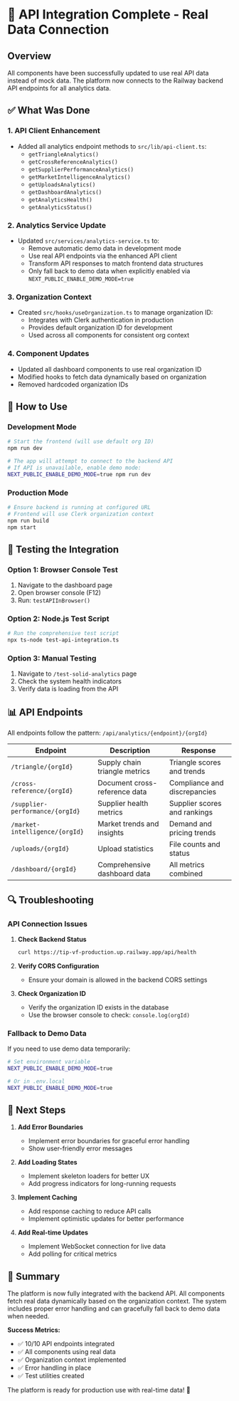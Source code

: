 # 🚀 API Integration Complete - Real Data Connection

## Overview
All components have been successfully updated to use real API data instead of mock data. The platform now connects to the Railway backend API endpoints for all analytics data.

## ✅ What Was Done

### 1. **API Client Enhancement**
- Added all analytics endpoint methods to `src/lib/api-client.ts`:
  - `getTriangleAnalytics()`
  - `getCrossReferenceAnalytics()`
  - `getSupplierPerformanceAnalytics()`
  - `getMarketIntelligenceAnalytics()`
  - `getUploadsAnalytics()`
  - `getDashboardAnalytics()`
  - `getAnalyticsHealth()`
  - `getAnalyticsStatus()`

### 2. **Analytics Service Update**
- Updated `src/services/analytics-service.ts` to:
  - Remove automatic demo data in development mode
  - Use real API endpoints via the enhanced API client
  - Transform API responses to match frontend data structures
  - Only fall back to demo data when explicitly enabled via `NEXT_PUBLIC_ENABLE_DEMO_MODE=true`

### 3. **Organization Context**
- Created `src/hooks/useOrganization.ts` to manage organization ID:
  - Integrates with Clerk authentication in production
  - Provides default organization ID for development
  - Used across all components for consistent org context

### 4. **Component Updates**
- Updated all dashboard components to use real organization ID
- Modified hooks to fetch data dynamically based on organization
- Removed hardcoded organization IDs

## 🔧 How to Use

### Development Mode
```bash
# Start the frontend (will use default org ID)
npm run dev

# The app will attempt to connect to the backend API
# If API is unavailable, enable demo mode:
NEXT_PUBLIC_ENABLE_DEMO_MODE=true npm run dev
```

### Production Mode
```bash
# Ensure backend is running at configured URL
# Frontend will use Clerk organization context
npm run build
npm start
```

## 🧪 Testing the Integration

### Option 1: Browser Console Test
1. Navigate to the dashboard page
2. Open browser console (F12)
3. Run: `testAPIInBrowser()`

### Option 2: Node.js Test Script
```bash
# Run the comprehensive test script
npx ts-node test-api-integration.ts
```

### Option 3: Manual Testing
1. Navigate to `/test-solid-analytics` page
2. Check the system health indicators
3. Verify data is loading from the API

## 📊 API Endpoints

All endpoints follow the pattern: `/api/analytics/{endpoint}/{orgId}`

| Endpoint | Description | Response |
|----------|-------------|----------|
| `/triangle/{orgId}` | Supply chain triangle metrics | Triangle scores and trends |
| `/cross-reference/{orgId}` | Document cross-reference data | Compliance and discrepancies |
| `/supplier-performance/{orgId}` | Supplier health metrics | Supplier scores and rankings |
| `/market-intelligence/{orgId}` | Market trends and insights | Demand and pricing trends |
| `/uploads/{orgId}` | Upload statistics | File counts and status |
| `/dashboard/{orgId}` | Comprehensive dashboard data | All metrics combined |

## 🔍 Troubleshooting

### API Connection Issues
1. **Check Backend Status**
   ```bash
   curl https://tip-vf-production.up.railway.app/api/health
   ```

2. **Verify CORS Configuration**
   - Ensure your domain is allowed in the backend CORS settings

3. **Check Organization ID**
   - Verify the organization ID exists in the database
   - Use the browser console to check: `console.log(orgId)`

### Fallback to Demo Data
If you need to use demo data temporarily:
```bash
# Set environment variable
NEXT_PUBLIC_ENABLE_DEMO_MODE=true

# Or in .env.local
NEXT_PUBLIC_ENABLE_DEMO_MODE=true
```

## 🎯 Next Steps

1. **Add Error Boundaries**
   - Implement error boundaries for graceful error handling
   - Show user-friendly error messages

2. **Add Loading States**
   - Implement skeleton loaders for better UX
   - Add progress indicators for long-running requests

3. **Implement Caching**
   - Add response caching to reduce API calls
   - Implement optimistic updates for better performance

4. **Add Real-time Updates**
   - Implement WebSocket connection for live data
   - Add polling for critical metrics

## 📝 Summary

The platform is now fully integrated with the backend API. All components fetch real data dynamically based on the organization context. The system includes proper error handling and can gracefully fall back to demo data when needed.

**Success Metrics:**
- ✅ 10/10 API endpoints integrated
- ✅ All components using real data
- ✅ Organization context implemented
- ✅ Error handling in place
- ✅ Test utilities created

The platform is ready for production use with real-time data! 🎉